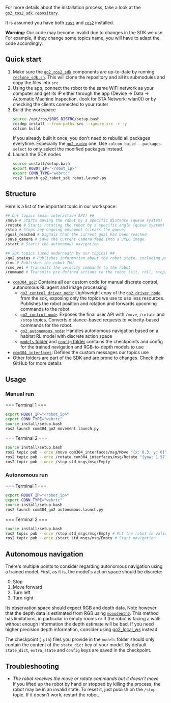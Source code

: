 For more details about the installation process, take a look at the [`go2_ros2_sdk repository`](https://github.com/abizovnuralem/go2_ros2_sdk). 

It is assumed you have both [`rust`](https://www.rust-lang.org/tools/install) and [`ros2`](https://docs.ros.org/en/humble/Installation.html) installed. 

**Warning:** Our code may become invalid due to changes in the SDK we use. For example, if they change some topics name, you will have to adapt the code accordingly.

## Quick start

1. Make sure the [`go2_ros2_sdk`](https://github.com/abizovnuralem/go2_ros2_sdk) components are up-to-date by running [`reclone_sdk.sh`](reclone_sdk.sh). This will clone the repository and all its submodules and copy the files into `src`
2. Using the app, connect the robot to the same WiFi network as your computer and get its IP either through the app (Device -> Data -> Automatic Machine Inspection, (look for STA Network: wlan0)) or by checking the clients connected to your router
3. Build the workspace 
    ```bash
    source /opt/ros/$ROS_DISTRO/setup.bash
    rosdep install --from-paths src --ignore-src -r -y
    colcon build
    ```
    If you already built it once, you don't need to rebuild all packages everytime. Especially the [`go2_video`](src/go2_video/) one. Use `colcon build --packages-select` to only select the modified packages instead.
4. Launch the SDK nodes
    ```bash
    source install/setup.bash
    export ROBOT_IP="<robot_ip>"
    export CONN_TYPE="webrtc"
    ros2 launch go2_robot_sdk robot.launch.py
    ```

## Structure

Here is a list of the important topic in our workspace:
```bash
## Our topics (main interaction API) ##
/move # Starts moving the robot by a specific distance (queue system)
/rotate # Starts rotating the robot by a specific angle (queue system)
/stop # Stops any ongoing movement (clears the queue)
/goal_reached # Signals that the current goal has been reached
/save_camera # Save the current camera feed into a JPEG image
/start # Starts the autonomous navigation

## SDK topics (used underneath by our topics) ##
/go2_states # Publishes information about the robot state, including position
/imu # Publishes the robot IMU
/cmd_vel # Transmits the velocity commands to the robot
/command # Transmits pre-defined actions to the robot (sit, roll, stop, ...)
```
- [`com304_go2`](src/com304_go2/): Contains all our custom code for manual discrete control, autonomous RL agent and image processing
  - [`go2_control_driver_node`](src/com304_go2/com304_go2/go2_control_driver_node.py): Lightweight copy of the [`go2_driver_node`](src/go2_robot_sdk/go2_robot_sdk/go2_driver_node.py) from the sdk, exposing only the topics we use to use less resources. Publishes the robot position and rotation and forwards upcoming commands to the robot
  - [`go2_control_node`](src/com304_go2/com304_go2/go2_control_node.py): Exposes the final user API with `/move`, `/rotate` and `/stop` topics. Converts distance-based requests to velocity-based commands for the robot.
  - [`go2_autonomous_node`](src/com304_go2/com304_go2/go2_autonomous_node.py): Handles autonomous navigation based on a habitat RL model with discrete action space
  - [`models` folder](src/com304_go2/models/) and [`config` folder](src/com304_go2/config/) contains the checkpoints and config for the trained navigation and RGB-to-depth models to use
- [`com304_interfaces`](src/com304_interfaces/): Defines the custom messages our topics use
- Other folders are part of the SDK and are prone to changes. Check their GitHub for more details

## Usage

### Manual run
=== Terminal 1 ===
```bash
export ROBOT_IP="<robot_ip>"
export CONN_TYPE="webrtc"
source install/setup.bash
ros2 launch com304_go2 movement.launch.py
```

=== Terminal 2 ===
```bash
source install/setup.bash
ros2 topic pub --once /move com304_interfaces/msg/Move "{x: 0.3, y: 0}" # meters
ros2 topic pub --once /rotate com304_interfaces/msg/Rotate "{yaw: 1.57}" # radians
ros2 topic pub --once /stop std_msgs/msg/Empty
```

### Autonomous run
=== Terminal 1 ===
```bash
export ROBOT_IP="<robot_ip>"
export CONN_TYPE="webrtc"
source install/setup.bash
ros2 launch com304_go2 autonomous.launch.py
```

=== Terminal 2 ===
```bash
source install/setup.bash
ros2 topic pub --once /stop std_msgs/msg/Empty # Put the robot in valid state
ros2 topic pub --once /start std_msgs/msg/Empty # Start navigation
```


## Autonomous navigation
There's multiple points to consider regarding autonomous navigation using a trained model. First, as it is, the model's action space should be discrete:

0. Stop
1. Move forward
2. Turn left
3. Turn right

Its observation space should expect RGB and depth data. Note however that the depth data is estimated from RGB using [`monodepth2`](https://github.com/nianticlabs/monodepth2). This method has limitations, in particular in empty rooms or if the robot is facing a wall: without enough information the depth estimate will be bad. If you need higher precision depth information, consider using [go2_local_ws](../go2_local_ws/) instead.

The checkpoint (`.pth`) files you provide in the `models` folder should only contain the content of the `state_dict` key of your model. By default `state_dict`, `extra_state` and `config` keys are saved in the checkpoint.


## Troubleshooting

- _The robot receives the move or rotate commands but it doesn't move_\
  If you lifted up the robot by hand or stopped by killing the process, the robot may be in an invalid state. To reset it, just publish on the `/stop` topic. If it doesn't work, restart the robot.